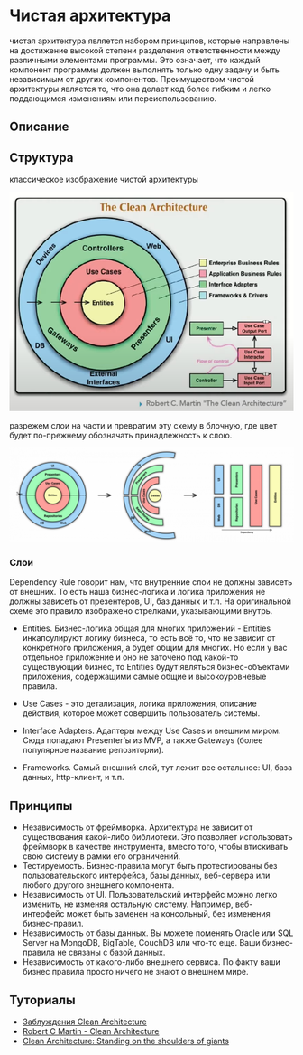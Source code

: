 # Чистая архитектура

чистая архитектура является набором принципов, которые направлены на достижение высокой степени разделения 
ответственности между различными элементами программы. Это означает, что каждый компонент программы должен выполнять 
только одну задачу и быть независимым от других компонентов. Преимуществом чистой архитектуры является то, 
что она делает код более гибким и легко поддающимся изменениям или переиспользованию.

## Описание


## Структура
классическое изображение чистой архитектуры 

![alt text](../../resources/hexagonal_architecture/arch.png)

разрежем слои на части и превратим эту схему в блочную, где цвет будет по-прежнему обозначать принадлежность к слою.

![img.png](../../resources/hexagonal_architecture/stcructureSimple.png)
### Слои

Dependency Rule говорит нам, что внутренние слои не должны зависеть от внешних. То есть наша бизнес-логика и логика приложения не должны зависеть от презентеров, UI, баз данных и т.п. На оригинальной схеме это правило изображено стрелками, указывающими внутрь.

* Entities. Бизнес-логика общая для многих приложений - 
Entities инкапсулируют логику бизнеса, то есть всё то, что не зависит от конкретного приложения, а будет общим для многих. 
Но если у вас отдельное приложение и оно не заточено под какой-то существующий бизнес, 
то Entities будут являться бизнес-объектами приложения, содержащими самые общие и высокоуровневые правила.

* Use Cases - это детализация, логика приложения, описание действия, которое может совершить пользователь системы. 

* Interface Adapters. Адаптеры между Use Cases и внешним миром. Сюда попадают Presenter’ы из MVP, 
а также Gateways (более популярное название репозитории).

* Frameworks. Самый внешний слой, тут лежит все остальное: UI, база данных, http-клиент, и т.п.


## Принципы
* Независимость от фреймворка. Архитектура не зависит от существования какой-либо библиотеки. Это позволяет использовать фреймворк в качестве инструмента, вместо того, чтобы втискивать свою систему в рамки его ограничений.
* Тестируемость. Бизнес-правила могут быть протестированы без пользовательского интерфейса, базы данных, веб-сервера или любого другого внешнего компонента.
* Независимоcть от UI. Пользовательский интерфейс можно легко изменить, не изменяя остальную систему. Например, веб-интерфейс может быть заменен на консольный, без изменения бизнес-правил.
* Независимоcть от базы данных. Вы можете поменять Oracle или SQL Server на MongoDB, BigTable, CouchDB или что-то еще. Ваши бизнес-правила не связаны с базой данных.
* Независимость от какого-либо внешнего сервиса. По факту ваши бизнес правила просто ничего не знают о внешнем мире.
## Туториалы

* [Заблуждения Clean Architecture](https://habr.com/ru/companies/mobileup/articles/335382/)
* [Robert C Martin - Clean Architecture](https://www.youtube.com/watch?v=Nltqi7ODZTM)
* [Clean Architecture: Standing on the shoulders of giants](https://herbertograca.com/2017/09/28/clean-architecture-standing-on-the-shoulders-of-giants/)